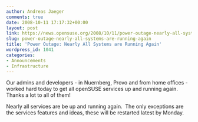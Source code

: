 ```yaml
---
author: Andreas Jaeger
comments: true
date: 2008-10-11 17:17:32+00:00
layout: post
link: https://news.opensuse.org/2008/10/11/power-outage-nearly-all-systems-are-running-again/
slug: power-outage-nearly-all-systems-are-running-again
title: 'Power Outage: Nearly All Systems are Running Again'
wordpress_id: 1041
categories:
- Announcements
- Infrastructure
---
```


Our admins and developers - in Nuernberg, Provo and from home offices - worked hard today to get all openSUSE services up and running again.  Thanks a lot to all of them!

Nearly all services are be up and running again.  The only exceptions are the services features and ideas, these will be restarted latest by Monday.
